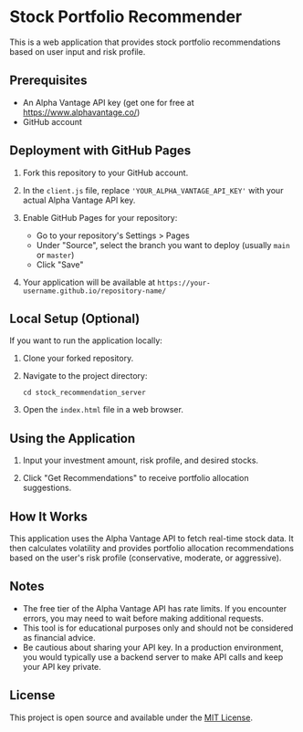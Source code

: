 # Stock Portfolio Recommender

This is a web application that provides stock portfolio recommendations based on user input and risk profile.

## Prerequisites

- An Alpha Vantage API key (get one for free at https://www.alphavantage.co/)
- GitHub account

## Deployment with GitHub Pages

1. Fork this repository to your GitHub account.

2. In the `client.js` file, replace `'YOUR_ALPHA_VANTAGE_API_KEY'` with your actual Alpha Vantage API key.

3. Enable GitHub Pages for your repository:
   - Go to your repository's Settings > Pages
   - Under "Source", select the branch you want to deploy (usually `main` or `master`)
   - Click "Save"

4. Your application will be available at `https://your-username.github.io/repository-name/`

## Local Setup (Optional)

If you want to run the application locally:

1. Clone your forked repository.

2. Navigate to the project directory:
   ```
   cd stock_recommendation_server
   ```

3. Open the `index.html` file in a web browser.

## Using the Application

1. Input your investment amount, risk profile, and desired stocks.

2. Click "Get Recommendations" to receive portfolio allocation suggestions.

## How It Works

This application uses the Alpha Vantage API to fetch real-time stock data. It then calculates volatility and provides portfolio allocation recommendations based on the user's risk profile (conservative, moderate, or aggressive).

## Notes

- The free tier of the Alpha Vantage API has rate limits. If you encounter errors, you may need to wait before making additional requests.
- This tool is for educational purposes only and should not be considered as financial advice.
- Be cautious about sharing your API key. In a production environment, you would typically use a backend server to make API calls and keep your API key private.

## License

This project is open source and available under the [MIT License](LICENSE).
